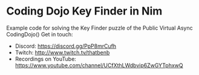 # Coding Dojo Key Finder in Nim

Example code for solving the Key Finder puzzle of the Public Virtual Async CodingDojo()
Get in touch:
- Discord: https://discord.gg/PpP8mrCufh
- Twitch: http://www.twitch.tv/thatbenb 
- Recordings on YouTube: https://www.youtube.com/channel/UCfXthLWdbvip6ZwGYTphxwQ
